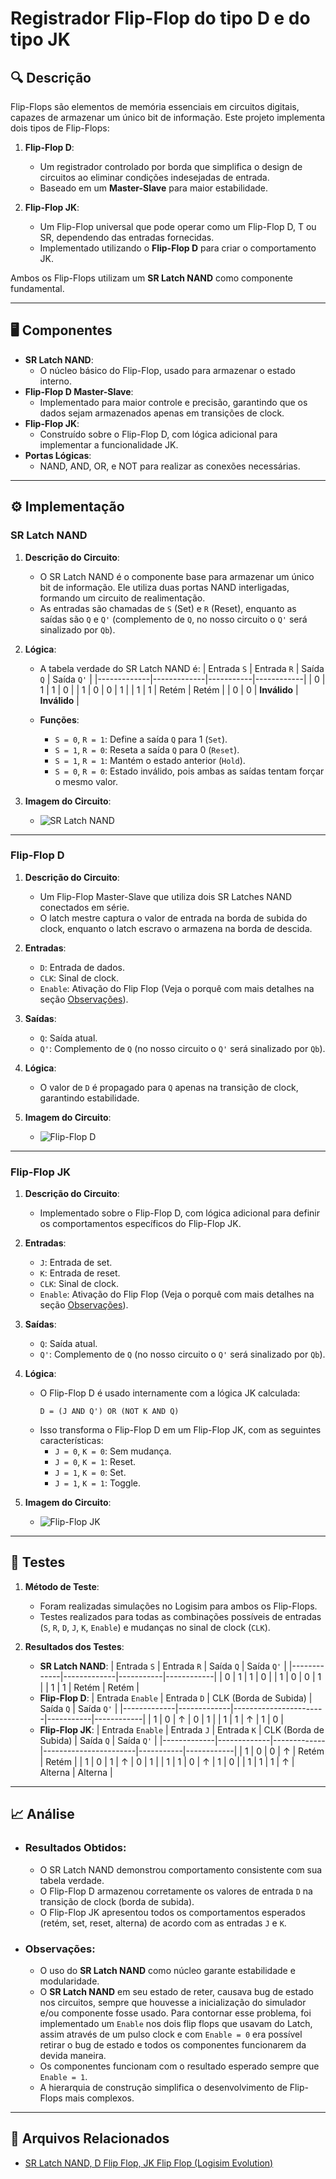 # Registrador Flip-Flop do tipo D e do tipo JK

## 🔍 Descrição

Flip-Flops são elementos de memória essenciais em circuitos digitais, capazes de armazenar um único bit de informação. Este projeto implementa dois tipos de Flip-Flops:

1. **Flip-Flop D**:

   - Um registrador controlado por borda que simplifica o design de circuitos ao eliminar condições indesejadas de entrada.
   - Baseado em um **Master-Slave** para maior estabilidade.

2. **Flip-Flop JK**:
   - Um Flip-Flop universal que pode operar como um Flip-Flop D, T ou SR, dependendo das entradas fornecidas.
   - Implementado utilizando o **Flip-Flop D** para criar o comportamento JK.

Ambos os Flip-Flops utilizam um **SR Latch NAND** como componente fundamental.

---

## 🖥️ Componentes

- **SR Latch NAND**:
  - O núcleo básico do Flip-Flop, usado para armazenar o estado interno.
- **Flip-Flop D Master-Slave**:
  - Implementado para maior controle e precisão, garantindo que os dados sejam armazenados apenas em transições de clock.
- **Flip-Flop JK**:
  - Construído sobre o Flip-Flop D, com lógica adicional para implementar a funcionalidade JK.
- **Portas Lógicas**:
  - NAND, AND, OR, e NOT para realizar as conexões necessárias.

---

## ⚙️ Implementação

### **SR Latch NAND**

1. **Descrição do Circuito**:

   - O SR Latch NAND é o componente base para armazenar um único bit de informação. Ele utiliza duas portas NAND interligadas, formando um circuito de realimentação.
   - As entradas são chamadas de `S` (Set) e `R` (Reset), enquanto as saídas são `Q` e `Q'` (complemento de `Q`, no nosso circuito o `Q'` será sinalizado por `Qb`).

2. **Lógica**:

   - A tabela verdade do SR Latch NAND é:
     | Entrada `S` | Entrada `R` | Saída `Q` | Saída `Q'` |
     |-------------|-------------|-----------|------------|
     | 0 | 1 | 1 | 0 |
     | 1 | 0 | 0 | 1 |
     | 1 | 1 | Retém | Retém |
     | 0 | 0 | **Inválido** | **Inválido** |

   - **Funções**:
     - `S = 0`, `R = 1`: Define a saída `Q` para 1 (`Set`).
     - `S = 1`, `R = 0`: Reseta a saída `Q` para 0 (`Reset`).
     - `S = 1`, `R = 1`: Mantém o estado anterior (`Hold`).
     - `S = 0`, `R = 0`: Estado inválido, pois ambas as saídas tentam forçar o mesmo valor.

3. **Imagem do Circuito**:
   - ![SR Latch NAND](../images/sr_latch_nand.png)

---

### **Flip-Flop D**

1. **Descrição do Circuito**:

   - Um Flip-Flop Master-Slave que utiliza dois SR Latches NAND conectados em série.
   - O latch mestre captura o valor de entrada na borda de subida do clock, enquanto o latch escravo o armazena na borda de descida.

2. **Entradas**:

   - `D`: Entrada de dados.
   - `CLK`: Sinal de clock.
   - `Enable`: Ativação do Flip Flop (Veja o porquê com mais detalhes na seção [Observações](#observações)).

3. **Saídas**:

   - `Q`: Saída atual.
   - `Q'`: Complemento de `Q` (no nosso circuito o `Q'` será sinalizado por `Qb`).

4. **Lógica**:

   - O valor de `D` é propagado para `Q` apenas na transição de clock, garantindo estabilidade.

5. **Imagem do Circuito**:
   - ![Flip-Flop D](../images/flipflop_d_master_slave.png)

---

### **Flip-Flop JK**

1. **Descrição do Circuito**:

   - Implementado sobre o Flip-Flop D, com lógica adicional para definir os comportamentos específicos do Flip-Flop JK.

2. **Entradas**:

   - `J`: Entrada de set.
   - `K`: Entrada de reset.
   - `CLK`: Sinal de clock.
   - `Enable`: Ativação do Flip Flop (Veja o porquê com mais detalhes na seção [Observações](#observações)).

3. **Saídas**:

   - `Q`: Saída atual.
   - `Q'`: Complemento de `Q` (no nosso circuito o `Q'` será sinalizado por `Qb`).

4. **Lógica**:

   - O Flip-Flop D é usado internamente com a lógica JK calculada:
     ```
     D = (J AND Q') OR (NOT K AND Q)
     ```
   - Isso transforma o Flip-Flop D em um Flip-Flop JK, com as seguintes características:
     - `J = 0`, `K = 0`: Sem mudança.
     - `J = 0`, `K = 1`: Reset.
     - `J = 1`, `K = 0`: Set.
     - `J = 1`, `K = 1`: Toggle.

5. **Imagem do Circuito**:
   - ![Flip-Flop JK](../images/flipflop_jk.png)

---

## 🔬 Testes

1. **Método de Teste**:

   - Foram realizadas simulações no Logisim para ambos os Flip-Flops.
   - Testes realizados para todas as combinações possíveis de entradas (`S`, `R`, `D`, `J`, `K`, `Enable`) e mudanças no sinal de clock (`CLK`).

2. **Resultados dos Testes**:
   - **SR Latch NAND**:
     | Entrada `S` | Entrada `R` | Saída `Q` | Saída `Q'` |
     |-------------|-------------|-----------|------------|
     | 0 | 1 | 1 | 0 |
     | 1 | 0 | 0 | 1 |
     | 1 | 1 | Retém | Retém |
   - **Flip-Flop D**:
     | Entrada `Enable` | Entrada `D` | CLK (Borda de Subida) | Saída `Q` | Saída `Q'` |
     |-------------|-------------|-----------------------|-----------|------------|
     | 1 | 0 | ↑ | 0 | 1 |
     | 1 | 1 | ↑ | 1 | 0 |
   - **Flip-Flop JK**:
     | Entrada `Enable` | Entrada `J` | Entrada `K` | CLK (Borda de Subida) | Saída `Q` | Saída `Q'` |
     |-------------|-------------|-------------|-----------------------|-----------|------------|
     | 1 | 0 | 0 | ↑ | Retém | Retém |
     | 1 | 0 | 1 | ↑ | 0 | 1 |
     | 1 | 1 | 0 | ↑ | 1 | 0 |
     | 1 | 1 | 1 | ↑ | Alterna | Alterna |

---

## 📈 Análise

- ### **Resultados Obtidos**:

  - O SR Latch NAND demonstrou comportamento consistente com sua tabela verdade.
  - O Flip-Flop D armazenou corretamente os valores de entrada `D` na transição de clock (borda de subida).
  - O Flip-Flop JK apresentou todos os comportamentos esperados (retém, set, reset, alterna) de acordo com as entradas `J` e `K`.

- ### **Observações**:
  - O uso do **SR Latch NAND** como núcleo garante estabilidade e modularidade.
  - O **SR Latch NAND** em seu estado de reter, causava bug de estado nos circuitos, sempre que houvesse a inicialização do simulador e/ou componente fosse usado. Para contornar esse problema, foi implementado um `Enable` nos dois flip flops que usavam do Latch, assim através de um pulso clock e com `Enable = 0` era possível retirar o bug de estado e todos os componentes funcionarem da devida maneira.
  - Os componentes funcionam com o resultado esperado sempre que `Enable = 1`.
  - A hierarquia de construção simplifica o desenvolvimento de Flip-Flops mais complexos.

---

## 📂 Arquivos Relacionados

- [SR Latch NAND, D Flip Flop, JK Flip Flop (Logisim Evolution)](../src/sr_latch_flipflop_d_flipflop_jk.circ)
